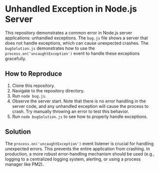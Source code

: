# Unhandled Exception in Node.js Server

This repository demonstrates a common error in Node.js server applications: unhandled exceptions.  The `bug.js` file shows a server that does not handle exceptions, which can cause unexpected crashes. The `bugSolution.js` demonstrates how to use the `process.on('uncaughtException')` event to handle these exceptions gracefully. 

## How to Reproduce

1. Clone this repository.
2. Navigate to the repository directory.
3. Run `node bug.js`.
4. Observe the server start. Note that there is no error handling in the server code, and any unhandled exception will cause the process to crash.  Try manually throwing an error to test this behavior.
5. Run `node bugSolution.js` to see how to properly handle exceptions.

## Solution

The `process.on('uncaughtException')` event listener is crucial for handling unexpected errors.  This prevents the entire application from crashing. In production, a more robust error-handling mechanism should be used (e.g., logging to a centralized logging system, alerting, or using a process manager like PM2).